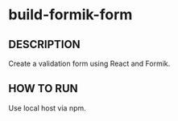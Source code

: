 # build-formik-form

## DESCRIPTION
Create a validation form using React and Formik.

## HOW TO RUN
Use local host via npm.
